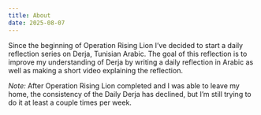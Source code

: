 ```yaml
---
title: About
date: 2025-08-07
---
```


Since the beginning of Operation Rising Lion I’ve decided to start a daily reflection series on Derja, Tunisian Arabic. The goal of this reflection is to improve my understanding of Derja by writing a daily reflection in Arabic as well as making a short video explaining the reflection.

_Note:_ After Operation Rising Lion completed and I was able to leave my home, the consistency of the Daily Derja has declined, but I’m still trying to do it at least a couple times per week.